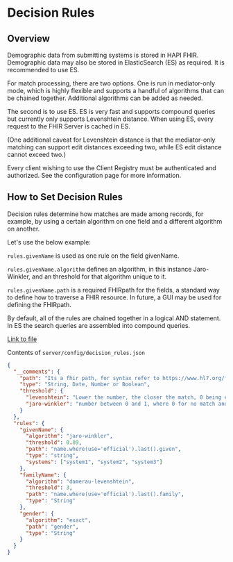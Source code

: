 # Decision Rules

## Overview

Demographic data from submitting systems is stored in HAPI FHIR. Demographic data may also be stored in ElasticSearch (ES) as required. It is recommended to use ES.

For match processing, there are two options. One is run in mediator-only mode, which is highly flexible and supports a handful of algorithms that can be chained together. Additional algorithms can be added as needed. 

The second is to use ES. ES is very fast and supports compound queries but currently only supports Levenshtein distance.  When using ES, every request to the FHIR Server is cached in ES.

(One additional caveat for Levenshtein distance is that the mediator-only matching can support edit distances exceeding two, while ES edit distance cannot exceed two.)

Every client wishing to use the Client Registry must be authenticated and authorized. See the configuration page for more information. 

## How to Set Decision Rules

Decision rules determine how matches are made among records, for example, by using a certain algorithm on one field and a different algorithm on another. 

Let's use the below example:

`rules.givenName` is used as one rule on the field givenName.

`rules.givenName.algorithm` defines an algorithm, in this instance Jaro-Winkler, and an threshold for that algorithm unique to it.

`rules.givenName.path` is a required FHIRpath for the fields, a standard way to define how to traverse a FHIR resource. In future, a GUI may be used for defining the FHIRpath.

By default, all of the rules are chained together in a logical AND statement. In ES the search queries are assembled into compound queries.


[Link to file](https://github.com/openhie/client-registry/blob/master/server/config/decision_rules.json)

Contents of `server/config/decision_rules.json`
```json
{
  "__comments": {
    "path": "Its a fhir path, for syntax refer to https://www.hl7.org/fhir/fhirpath.html",
    "type": "String, Date, Number or Boolean",
    "threshold": {
      "levenshtein": "Lower the number, the closer the match, 0 being exact match",
      "jaro-winkler": "number between 0 and 1, where 0 for no match and 1 for exact match"
    }
  },
  "rules": {
    "givenName": {
      "algorithm": "jaro-winkler",
      "threshold": 0.89,
      "path": "name.where(use='official').last().given",
      "type": "string",
      "systems": ["system1", "system2", "system3"]
    },
    "familyName": {
      "algorithm": "damerau-levenshtein",
      "threshold": 3,
      "path": "name.where(use='official').last().family",
      "type": "String"
    },
    "gender": {
      "algorithm": "exact",
      "path": "gender",
      "type": "String"
    }
  }
}
```
